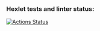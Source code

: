 ### Hexlet tests and linter status:
[![Actions Status](https://github.com/IgorGram/frontend-project-11/workflows/hexlet-check/badge.svg)](https://github.com/IgorGram/frontend-project-11/actions)